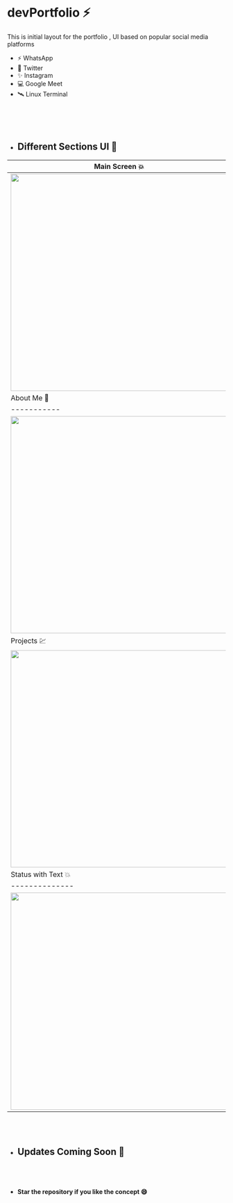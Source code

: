 # devPortfolio :zap:

  This is initial layout for the portfolio , UI based on popular social media platforms 
- ⚡ WhatsApp
- 🧷 Twitter
- ✨ Instagram
- 💻 Google Meet
- 🛰️ Linux Terminal
<br />
<br />
<br />

- ## Different Sections UI 💯

|Main Screen 💥| Status Screen 👨‍💼 |
|--------------|------------------|
|<img src="https://user-images.githubusercontent.com/56840285/124633095-93c28880-dea2-11eb-83d0-a39db89bf144.jpeg" width=500 >|<img src="https://user-images.githubusercontent.com/56840285/124637966-08e48c80-dea8-11eb-857b-8ae6db3a4b2e.jpeg" width=500>|
|About Me 👱| Experience 👨‍💼 |
|-----------|------------|
|<img src="https://user-images.githubusercontent.com/56840285/124635296-e4d37c00-dea4-11eb-9e0e-22c0cd221049.jpeg" width=500>|<img src="https://user-images.githubusercontent.com/56840285/124636170-de91cf80-dea5-11eb-82d9-c6172e0ab2c2.jpeg" width=500>|
|Projects 💹| Skills and Tools 🧰 |
|<img src="https://user-images.githubusercontent.com/56840285/124636947-bfe00880-dea6-11eb-816b-da60abf30177.jpeg" width=500>|<img src="https://user-images.githubusercontent.com/56840285/124637194-0c2b4880-dea7-11eb-9779-a6a4bd7eb248.jpeg" width=500>|
|Status with Text 💥| Status with Caption/Instagram Story👨‍💼 |
|--------------|------------------|
|<img src="https://user-images.githubusercontent.com/56840285/124637845-ddfa3880-dea7-11eb-9531-0d9e17d7a41a.jpeg" width=500 >|<img src="https://user-images.githubusercontent.com/56840285/124638242-59f48080-dea8-11eb-8155-da5c19089735.jpeg" width=500>|.
<br /> 
<br />

- ## Updates Coming Soon 🥇
<br />
<br />

- #### Star the repository if you like the concept 😄
